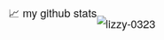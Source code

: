 <!-- Greeting -->
<div style="display: flex; align-items: center; align-content: flex-start; justify-content: center; flex-direction: column;">
<!--     <h1 align="center">Hi! There!🙋</h1> -->
<!--     <img align="right" alt="Github Visit" src="https://komarev.com/ghpvc/?username=lizzy-0323&color=blue&style=flat&label=PROFILE+VISITORS"/> -->
</div>

<!-- Brief Biography -->
<div style="display:flex;flex-direction: row; flex-wrap: nowrap; justify-content: flex-start; align-items: flex-start; align-content: center;width: 100vw;margin-top: 50px;font-size:1.25rem;font-family: 'Helvetica Neue', Helvetica, 'Microsoft YaHei', '微软雅黑', Arial, sans-serif;">
<!--     <div style="width:50%;margin-left: 20px;"> -->
<!--         <h3>Brief Biography</h3>
        <ul>
<!--             <li>Studying for a master degree in Wuhan University 🎓</li> -->
<!--             <li>Wish to be a good software engineer ☀️</li>
        </ul>
        <h3>Interests:</h3> -->
<!--         <ul>
            <li>Body building</li>
            <li>Coding</li>
            <li>Rock'N Roll music</li>
        </ul> -->
<!--         <h3>Currently Focusing On:</h3>
        <ul>
            <li>Golang.</li>
            <li>Python.</li>
            <li>Federated learning.</li>
        </ul>
        <h3>Recent Wishes:</h3> -->
<!--         <ul>
            <li>💪: Better sleep</li>
        </ul> -->
<!--     </div> -->
<!-- Wishes -->
<!-- <div style="font-size: 1.25rem;font-family: 'Helvetica Neue', Helvetica, 'Microsoft YaHei', '微软雅黑', Arial, sans-serif;">
    <p>
        <span>💬 Enjoy yourself at my github</span>
        <a style="text-decoration: none;" href="https://github.com/lizzy-0323" target="_blank">[Ziyi Li]</a>
        <span>and my personal blog:</span>
        <a style="text-decoration: none;" href="https://lizzy-0323.github.io" target="_blank">[Ziyi Li]</a>
    </p>
</div>
 -->
📈 my github stats

<p align="center"> <img src="https://github-readme-stats.vercel.app/api?username=lizzy-0323&show_icons=true&theme=gotham" alt="lizzy-0323" />
